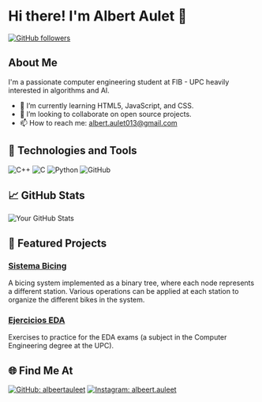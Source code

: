 # Hi there! I'm Albert Aulet 👋

[![GitHub followers](https://img.shields.io/github/followers/albeertauleet?style=social)](https://github.com/albeertauleet)

## About Me

I'm a passionate computer engineering student at FIB - UPC heavily interested in algorithms and AI.

- 🌱 I’m currently learning HTML5, JavaScript, and CSS.
- 👯 I’m looking to collaborate on open source projects.
- 📫 How to reach me: albert.aulet013@gmail.com

## 🚀 Technologies and Tools

![C++](https://img.shields.io/badge/-C++-00599C?style=flat-square&logo=c%2B%2B)
![C](https://img.shields.io/badge/-C-A8B9CC?style=flat-square&logo=c)
![Python](https://img.shields.io/badge/-Python-black?style=flat-square&logo=python)
![GitHub](https://img.shields.io/badge/-GitHub-181717?style=flat-square&logo=github)

## 📈 GitHub Stats

![Your GitHub Stats](https://github-readme-stats.vercel.app/api?username=albeertauleet&show_icons=true&hide_border=true&theme=calm)

## 📌 Featured Projects

### [Sistema Bicing](https://github.com/albeertauleet/sistema-bicing)
A bicing system implemented as a binary tree, where each node represents a different station. Various operations can be applied at each station to organize the different bikes in the system.

### [Ejercicios EDA](https://github.com/albeertauleet/ejercicios-eda)
Exercises to practice for the EDA exams (a subject in the Computer Engineering degree at the UPC).

## 🌐 Find Me At

[![GitHub: albeertauleet](https://img.shields.io/github/followers/albeertauleet?style=social)](https://github.com/albeertauleet)
[![Instagram: albeert.auleet](https://img.shields.io/badge/-albeert.auleet-E4405F?style=flat-square&logo=instagram&logoColor=white&link=https://www.instagram.com/albeert.auleet/)](https://www.instagram.com/albeert.auleet/)
